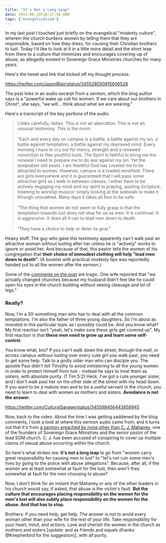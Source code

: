 ```yaml
---
title: "It's Not a Long Leap"
date: 2013-06-19T16:17:58.000
tags: ['evangelicalism']
---
```


In my last post I touched just briefly on the evangelical "modesty culture", wherein the church burdens women by telling them that they are responsible, based on how they dress, for causing their Christian brothers to lust. Today I'd like to look at it in a little more detail and the short leap from there to a culture that minimizes and encourages covering-up of abuse, as allegedly existed in Sovereign Grace Ministries churches for many years.

Here's the tweet and link that kicked off my thought process.

https://twitter.com/JasonBlair/status/345528050915606528

The post links in an audio excerpt from a sermon, which the blog author says is a "powerful wake up call for women. If we care about our brothers in Christ", she says, "we will... think about what we are wearing."

Here's a transcript of the key portions of the audio:

> Listen carefully, ladies. This is not an aberration. This is not an unusual testimony. This is the norm.  
> <br/>
> “Each and every day on campus is a battle, a battle against my sin, a battle against temptation, a battle against my depraved mind. Every morning I have to cry out for mercy, strength and a renewed conviction to flee youthful lusts. The Spirit is faithful to bring me the renewal I need to prepare me to do war against my sin. Yet the temptation still exists. I am thankful God has created me to be attracted to women. However, campus is a loaded minefield. There are girls everywhere and it is guaranteed that I will pass some attractive girls as I walk in between classes. I either have to be actively engaging my mind and my spirit to praying, quoting Scripture, listening to worship musicor simply looking at the sidewalk to make it through unscathed. Many days it takes all four to be safe.  
>  <br/>
> “The thing that women do not seem to fully grasp is that the temptation towards lust does not stop for us as men. It is continual. It is aggressive. It does all it can to lead men down to death.  
> <br/>
> “They have a choice to help or deter its goal.”

Heavy stuff. The guy who gave this testimony apparently can't walk past an attractive woman without lusting after her unless he is "actively" works to ignore or avoid her. And because of that, this pastor tells the women of his congregation that **their choice of immodest clothing will help "lead men down to death"**. (A booklet with practical modesty tips was reportedly handed out to all the women after the sermon.)

Some of the [comments on the post](http://www.themodestmomblog.com/2011/04/she-wears-skirts-what-guys-think-about/) are tragic. One wife reported that "we actually changed churches because my husband didn't feel like he could open his eyes in the church building without seeing cleavage and lot of legs."

### Really?

Now, I'm a 30-something man who has to deal with all the common temptations. I'm also the father of three young daughters. So I'm about as invested in this particular topic as I possibly could be. And you know what? My first reaction isn't "yeah, let's make sure these girls get covered up". My first reaction is that **these men need to grow up and learn some self-control**.

You know what, bro? If you can't walk down the street, through the mall, or across campus without lusting over every cute girl you walk past, you need to get some help. Talk to a godly older man who can disciple you. The apostle Paul didn't tell Timothy to avoid ministering to all the young women in order to protect himself from lust - instead he says to treat them as sisters, with absolute purity. (1 Tim 5:2) Heck, I've got a cute younger sister, and I don't walk past her on the other side of the street with my head down. If you want to be a mature man and to be a useful servant in the church, you need to learn to deal with women as mothers and sisters. **Avoidance is not the answer.**

https://twitter.com/CulturalSavage/status/345598456443858945

Now, back to the video. About the time I was getting saddened by the blog comments, I took a look at where this sermon audio came from, and it turns out that it's from [a sermon preached by none other than C. J. Mahaney](http://media.sermonaudio.com/mediapdf/12908209345.pdf), one of the founders of Sovereign Grace Ministries and the senior pastor of the lead SGM church. C. J. has been accused of conspiring to cover up multiple claims of sexual abuse occurring within the church.

So here's what strikes me: **it's not a long leap** to go from "women carry great responsibility for causing men to lust" to "let's not ruin some men's lives by going to the police with abuse allegations". Because, after all, if the women are at least somewhat at fault for the lust, then aren't they somewhat at fault for the men choosing to abuse?

Now, I don't think for an instant that Mahaney or any of the other leaders in his church would say, if asked, that abuse is the victim's fault. **But the culture that encourages placing responsibility on the women for the men's lust will also subtly place responsibility on the women for the abuse. And that has to stop.**

Brothers: if you need help, get help. The answer is not to avoid every woman other than your wife for the rest of your life. Take responsibility for your heart, mind, and actions. Love and cherish the women in the church as mothers and sisters \[update: and as friends and equals (thanks @Knepherbird for the suggestion)\], with all purity.
